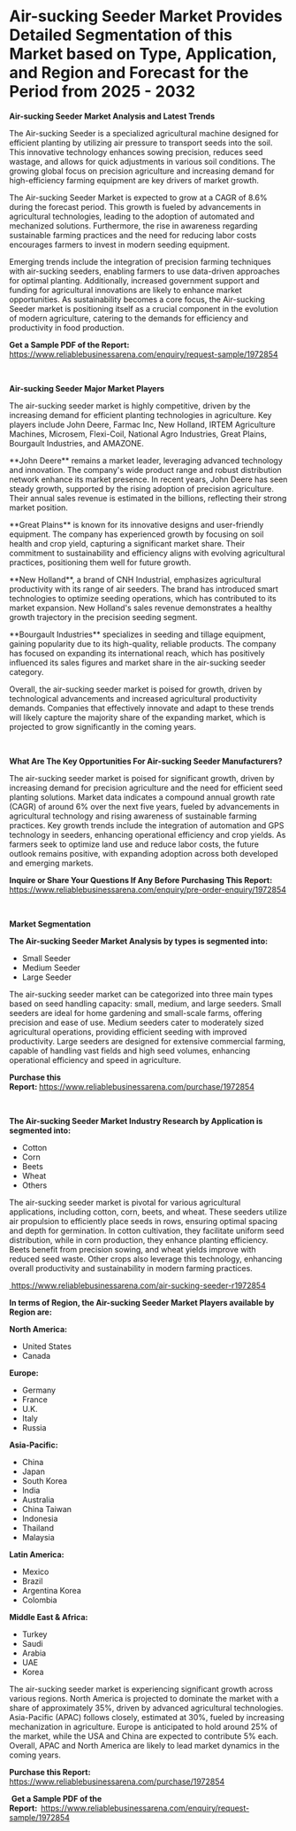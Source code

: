 <p><h1>Air-sucking Seeder Market Provides Detailed Segmentation of this Market based on Type, Application, and Region and Forecast for the Period from 2025 - 2032</h1></p><p><strong>Air-sucking Seeder Market Analysis and Latest Trends</strong></p>
<p><p>The Air-sucking Seeder is a specialized agricultural machine designed for efficient planting by utilizing air pressure to transport seeds into the soil. This innovative technology enhances sowing precision, reduces seed wastage, and allows for quick adjustments in various soil conditions. The growing global focus on precision agriculture and increasing demand for high-efficiency farming equipment are key drivers of market growth.</p><p>The Air-sucking Seeder Market is expected to grow at a CAGR of 8.6% during the forecast period. This growth is fueled by advancements in agricultural technologies, leading to the adoption of automated and mechanized solutions. Furthermore, the rise in awareness regarding sustainable farming practices and the need for reducing labor costs encourages farmers to invest in modern seeding equipment. </p><p>Emerging trends include the integration of precision farming techniques with air-sucking seeders, enabling farmers to use data-driven approaches for optimal planting. Additionally, increased government support and funding for agricultural innovations are likely to enhance market opportunities. As sustainability becomes a core focus, the Air-sucking Seeder market is positioning itself as a crucial component in the evolution of modern agriculture, catering to the demands for efficiency and productivity in food production.</p></p>
<p><strong>Get a Sample PDF of the Report:&nbsp;</strong> <a href="https://www.reliablebusinessarena.com/enquiry/request-sample/1972854?utm_campaign=3526&utm_medium=2&utm_source=Github&utm_content=ia&utm_term=12042025&utm_id=air-sucking-seeder">https://www.reliablebusinessarena.com/enquiry/request-sample/1972854</a></p>
<p>&nbsp;</p>
<p><strong>Air-sucking Seeder Major Market Players</strong></p>
<p><p>The air-sucking seeder market is highly competitive, driven by the increasing demand for efficient planting technologies in agriculture. Key players include John Deere, Farmac Inc, New Holland, IRTEM Agriculture Machines, Microsem, Flexi-Coil, National Agro Industries, Great Plains, Bourgault Industries, and AMAZONE.</p><p>**John Deere** remains a market leader, leveraging advanced technology and innovation. The company's wide product range and robust distribution network enhance its market presence. In recent years, John Deere has seen steady growth, supported by the rising adoption of precision agriculture. Their annual sales revenue is estimated in the billions, reflecting their strong market position.</p><p>**Great Plains** is known for its innovative designs and user-friendly equipment. The company has experienced growth by focusing on soil health and crop yield, capturing a significant market share. Their commitment to sustainability and efficiency aligns with evolving agricultural practices, positioning them well for future growth.</p><p>**New Holland**, a brand of CNH Industrial, emphasizes agricultural productivity with its range of air seeders. The brand has introduced smart technologies to optimize seeding operations, which has contributed to its market expansion. New Holland's sales revenue demonstrates a healthy growth trajectory in the precision seeding segment.</p><p>**Bourgault Industries** specializes in seeding and tillage equipment, gaining popularity due to its high-quality, reliable products. The company has focused on expanding its international reach, which has positively influenced its sales figures and market share in the air-sucking seeder category.</p><p>Overall, the air-sucking seeder market is poised for growth, driven by technological advancements and increased agricultural productivity demands. Companies that effectively innovate and adapt to these trends will likely capture the majority share of the expanding market, which is projected to grow significantly in the coming years.</p></p>
<p>&nbsp;</p>
<p><strong>What Are The Key Opportunities For Air-sucking Seeder Manufacturers?</strong></p>
<p><p>The air-sucking seeder market is poised for significant growth, driven by increasing demand for precision agriculture and the need for efficient seed planting solutions. Market data indicates a compound annual growth rate (CAGR) of around 6% over the next five years, fueled by advancements in agricultural technology and rising awareness of sustainable farming practices. Key growth trends include the integration of automation and GPS technology in seeders, enhancing operational efficiency and crop yields. As farmers seek to optimize land use and reduce labor costs, the future outlook remains positive, with expanding adoption across both developed and emerging markets.</p></p>
<p><strong>Inquire or Share Your Questions If Any Before Purchasing This Report:</strong> <a href="https://www.reliablebusinessarena.com/enquiry/pre-order-enquiry/1972854?utm_campaign=3526&utm_medium=2&utm_source=Github&utm_content=ia&utm_term=12042025&utm_id=air-sucking-seeder">https://www.reliablebusinessarena.com/enquiry/pre-order-enquiry/1972854</a></p>
<p>&nbsp;</p>
<p><strong>Market Segmentation</strong></p>
<p><strong>The Air-sucking Seeder Market Analysis by types is segmented into:</strong></p>
<p><ul><li>Small Seeder</li><li>Medium Seeder</li><li>Large Seeder</li></ul></p>
<p><p>The air-sucking seeder market can be categorized into three main types based on seed handling capacity: small, medium, and large seeders. Small seeders are ideal for home gardening and small-scale farms, offering precision and ease of use. Medium seeders cater to moderately sized agricultural operations, providing efficient seeding with improved productivity. Large seeders are designed for extensive commercial farming, capable of handling vast fields and high seed volumes, enhancing operational efficiency and speed in agriculture.</p></p>
<p><strong>Purchase this Report:&nbsp;</strong><a href="https://www.reliablebusinessarena.com/purchase/1972854?utm_campaign=3526&utm_medium=2&utm_source=Github&utm_content=ia&utm_term=12042025&utm_id=air-sucking-seeder">https://www.reliablebusinessarena.com/purchase/1972854</a></p>
<p>&nbsp;</p>
<p><strong>The Air-sucking Seeder Market Industry Research by Application is segmented into:</strong></p>
<p><ul><li>Cotton</li><li>Corn</li><li>Beets</li><li>Wheat</li><li>Others</li></ul></p>
<p><p>The air-sucking seeder market is pivotal for various agricultural applications, including cotton, corn, beets, and wheat. These seeders utilize air propulsion to efficiently place seeds in rows, ensuring optimal spacing and depth for germination. In cotton cultivation, they facilitate uniform seed distribution, while in corn production, they enhance planting efficiency. Beets benefit from precision sowing, and wheat yields improve with reduced seed waste. Other crops also leverage this technology, enhancing overall productivity and sustainability in modern farming practices.</p></p>
<p><a href="https://www.reliablebusinessarena.com/air-sucking-seeder-r1972854?utm_campaign=3526&utm_medium=2&utm_source=Github&utm_content=ia&utm_term=12042025&utm_id=air-sucking-seeder">&nbsp;https://www.reliablebusinessarena.com/air-sucking-seeder-r1972854</a></p>
<p><strong>In terms of Region, the Air-sucking Seeder Market Players available by Region are:</strong></p>
<p>
    <p> <strong> North America: </strong>
        <ul>
            <li>United States</li>
            <li>Canada</li>
        </ul>
        </p> 
    <p> <strong> Europe: </strong>
        <ul>
            <li>Germany</li>
            <li>France</li>
            <li>U.K.</li>
            <li>Italy</li>
            <li>Russia</li>
        </ul>
        </p> 
    <p> <strong> Asia-Pacific: </strong>
        <ul>
            <li>China</li>
            <li>Japan</li>
            <li>South Korea</li>
            <li>India</li>
            <li>Australia</li>
            <li>China Taiwan</li>
            <li>Indonesia</li>
            <li>Thailand</li>
            <li>Malaysia</li>
        </ul>
        </p> 
    <p> <strong> Latin America: </strong>
        <ul>
            <li>Mexico</li>
            <li>Brazil</li>
            <li>Argentina Korea</li>
            <li>Colombia</li>
        </ul>
        </p> 
    <p> <strong> Middle East & Africa: </strong>
        <ul>
            <li>Turkey</li>
            <li>Saudi</li>
            <li>Arabia</li>
            <li>UAE</li>
            <li>Korea</li>
        </ul>
    </p>
    </p>
<p><p>The air-sucking seeder market is experiencing significant growth across various regions. North America is projected to dominate the market with a share of approximately 35%, driven by advanced agricultural technologies. Asia-Pacific (APAC) follows closely, estimated at 30%, fueled by increasing mechanization in agriculture. Europe is anticipated to hold around 25% of the market, while the USA and China are expected to contribute 5% each. Overall, APAC and North America are likely to lead market dynamics in the coming years.</p></p>
<p><strong>Purchase this Report: </strong><a href="https://www.reliablebusinessarena.com/purchase/1972854?utm_campaign=3526&utm_medium=2&utm_source=Github&utm_content=ia&utm_term=12042025&utm_id=air-sucking-seeder">https://www.reliablebusinessarena.com/purchase/1972854</a></p>
<p>&nbsp;<strong>Get a Sample PDF of the Report:&nbsp;&nbsp;</strong><a href="https://www.reliablebusinessarena.com/enquiry/request-sample/1972854?utm_campaign=3526&utm_medium=2&utm_source=Github&utm_content=ia&utm_term=12042025&utm_id=air-sucking-seeder">https://www.reliablebusinessarena.com/enquiry/request-sample/1972854</a></p>
<p><strong></strong></p>
<p><p></p><p></p><p></p></p>